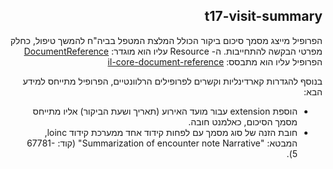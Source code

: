 <div dir="rtl" markdown="1">

## t17-visit-summary


הפרופיל מייצג מסמך סיכום ביקור הכולל המלצת המטפל בביה"ח להמשך טיפול, כחלק מפרטי הבקשה להתחייבות.
ה- Resource עליו הוא מוגדר: [DocumentReference](https://hl7.org/fhir/R4/documentreference.html)
הפרופיל עליו הוא מתבסס:  [il-core-document-reference](https://hl7.org/fhir/R4/documentreference.html)

בנוסף להגדרות קארדינליות וקשרים לפרופילים הרלוונטיים, הפרופיל מתייחס למידע הבא:
* הוספת extension עבור מועד האירוע (תאריך ושעת הביקור) אליו מתייחס מסמך הסיכום, כאלמנט חובה.
* חובת הזנה של סוג מסמך עם לפחות קידוד אחד ממערכת קידוד loinc, המבטא: "Summarization of encounter note Narrative" (קוד: 67781-5).

</div>
